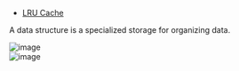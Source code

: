- [LRU Cache](https://github.com/vacu9708/Algorithm/blob/main/Algorithm%20traning/Leetcode/medium/LRU%20Cache)

A data structure is a specialized storage for organizing data.

![image](https://user-images.githubusercontent.com/67142421/150480272-cd951a37-a622-4659-b218-abd3ede10362.png)<br>
![image](https://user-images.githubusercontent.com/67142421/150480685-9ff30783-cc63-45a2-a027-ac996e58ab5e.png)<br>
